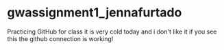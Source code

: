 # gwassignment1_jennafurtado
Practicing GitHub for class
it is very cold today and i don't like it
if you see this the github connection is working!